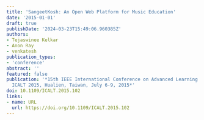 ```yaml
---
title: 'SangeetKosh: An Open Web Platform for Music Education'
date: '2015-01-01'
draft: true
publishDate: '2024-03-23T15:49:06.960385Z'
authors:
- Tejaswinee Kelkar
- Anon Ray
- venkatesh
publication_types:
- 'conference'
abstract: ''
featured: false
publication: '*15th IEEE International Conference on Advanced Learning Technologies,
  ICALT 2015, Hualien, Taiwan, July 6-9, 2015*'
doi: 10.1109/ICALT.2015.102
links:
- name: URL
  url: https://doi.org/10.1109/ICALT.2015.102
---
```


